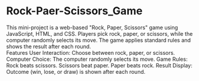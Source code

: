 # Rock-Paer-Scissors_Game
This mini-project is a web-based "Rock, Paper, Scissors" game using JavaScript, HTML, and CSS. Players pick rock, paper, or scissors, while the computer randomly selects its move. The game applies standard rules and shows the result after each round.  
Features
User Interaction: Choose between rock, paper, or scissors.
Computer Choice: The computer randomly selects its move.
Game Rules:
Rock beats scissors.
Scissors beat paper.
Paper beats rock.
Result Display: Outcome (win, lose, or draw) is shown after each round.
